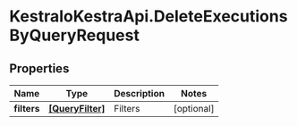 # KestraIoKestraApi.DeleteExecutionsByQueryRequest

## Properties

Name | Type | Description | Notes
------------ | ------------- | ------------- | -------------
**filters** | [**[QueryFilter]**](QueryFilter.md) | Filters | [optional] 



